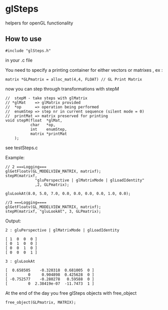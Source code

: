 glSteps
=======

helpers for openGL functionality

How to use
-----------

    #include "glSteps.h"

in your .c file

You need to specify a printing container 
for either vectors or matrixes , ex :

    matrix *GLPmatrix = alloc_mat(4,4, FLOAT) // GL Print Matrix

now you can step through transformations with stepM

    //  stepM - take steps with glMatrix
    // *glMat    => glMatrix provided
    //  *op      => operation being performed
    //  enumStep => step nr in current sequence (silent mode = 0) 
    //  printMat => matrix preserved for printing
    void stepM(float  *glMat, 
               char   *op,
               int    enumStep,
               matrix *printMat
        );


see testSteps.c

Example:

    // 2 ===Logging===
    glGetFloatv(GL_MODELVIEW_MATRIX, matrixf);
    stepM(matrixf, 
                 "gluPerspective | glMatrixMode | glLoadIdentity"
                 ,2, GLPmatrix);

    gluLookAt(8.0, 5.0, 7.0, 0.0, 0.0, 0.0, 0.0, 1.0, 0.0);

    //3 ===Logging====
    glGetFloatv(GL_MODELVIEW_MATRIX, matrixf);
    stepM(matrixf, "gluLookAt", 3, GLPmatrix);


Output:

    2 : gluPerspective | glMatrixMode | glLoadIdentity

    [ 1  0  0  0 ]
    [ 0  1  0  0 ]
    [ 0  0  1  0 ]
    [ 0  0  0  1 ]

    3 : gluLookAt

    [  0.658505    -0.320318  0.681005  0 ]
    [         0     0.904898  0.425628  0 ]
    [ -0.752577    -0.280278   0.59588  0 ]
    [         0  2.38419e-07  -11.7473  1 ]


At the end of the day you free glSteps objects with free_object

	free_object(GLPmatrix, MATRIX);


